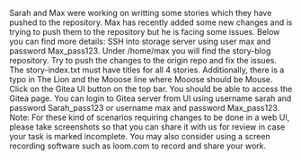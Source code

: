 Sarah and Max were working on writting some stories which they have pushed to the repository.
Max has recently added some new changes and is trying to push them to the repository but he is facing some issues. 
Below you can find more details:   SSH into storage server using user max and password Max_pass123. Under /home/max you will find the story-blog repository.
Try to push the changes to the origin repo and fix the issues. The story-index.txt must have titles for all 4 stories.
Additionally, there is a typo in The Lion and the Mooose line where Mooose should be Mouse.  
Click on the Gitea UI button on the top bar. You should be able to access the Gitea page.
You can login to Gitea server from UI using username sarah and password Sarah_pass123 or username max and password Max_pass123.  
Note: For these kind of scenarios requiring changes to be done in a web UI, please take screenshots so that you can share it with us for review in case your task is marked incomplete.
You may also consider using a screen recording software such as loom.com to record and share your work.
